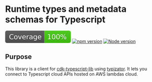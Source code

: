 # Runtime types and metadata schemas for Typescript 

![Coverage](./badges/coverage.svg) [![npm version](https://badge.fury.io/js/typizator-client.svg)](https://badge.fury.io/js/typizator-client) [![Node version](https://img.shields.io/node/v/typizator-client.svg?style=flat)](https://nodejs.org/)

## Purpose

This library is a client for [cdk-typescript-lib](https://www.npmjs.com/package/cdk-typescript-lib) using [typizator](https://www.npmjs.com/package/typizator). It lets you connect to Typescript cloud APIs hosted on AWS lambdas cloud.